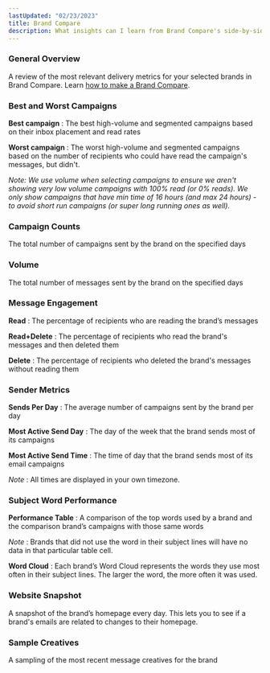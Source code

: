 ```yaml
---
lastUpdated: "02/23/2023"
title: Brand Compare
description: What insights can I learn from Brand Compare's side-by-side views?
---
```



### General Overview

 A review of the most relevant delivery metrics for your selected brands in Brand Compare. Learn [how to make a Brand Compare](/analyst/competitive-tracker/how-to-create-a-brand-comparison).

### Best and Worst Campaigns

**Best campaign** : The best high-volume and segmented campaigns based on their inbox placement and read rates

**Worst campaign** : The worst high-volume and segmented campaigns based on the number of recipients who could have read the campaign's messages, but didn't.

*Note: We use volume when selecting campaigns to ensure we aren't showing very low volume campaigns with 100% read (or 0% reads). We only show campaigns that have min time of 16 hours (and max 24 hours) - to avoid short run campaigns (or super long running ones as well).* 

### Campaign Counts

 The total number of campaigns sent by the brand on the specified days

### Volume

 The total number of messages sent by the brand on the specified days

### Message Engagement

**Read** : The percentage of recipients who are reading the brand’s messages

**Read+Delete** : The percentage of recipients who read the brand's messages and then deleted them

**Delete** : The percentage of recipients who deleted the brand's messages without reading them

### Sender Metrics

**Sends Per Day** : The average number of campaigns sent by the brand per day

**Most Active Send Day** : The day of the week that the brand sends most of its campaigns

**Most Active Send Time** : The time of day that the brand sends most of its email campaigns

*Note* : All times are displayed in your own timezone.

### Subject Word Performance

**Performance Table** : A comparison of the top words used by a brand and the comparison brand’s campaigns with those same words

*Note* : Brands that did not use the word in their subject lines will have no data in that particular table cell.

**Word Cloud** : Each brand’s Word Cloud represents the words they use most often in their subject lines. The larger the word, the more often it was used.

### Website Snapshot

 A snapshot of the brand’s homepage every day. This lets you to see if a brand's emails are related to changes to their homepage.
### Sample Creatives

 A sampling of the most recent message creatives for the brand
